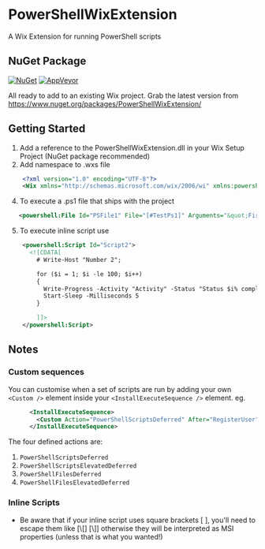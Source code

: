 # PowerShellWixExtension

A Wix Extension for running PowerShell scripts

## NuGet Package

[![NuGet](https://img.shields.io/nuget/v/PowerShellWixExtension.svg?maxAge=2592)](https://www.nuget.org/packages/PowerShellWixExtension/) [![AppVeyor](https://ci.appveyor.com/api/projects/status/github/flcdrg/PowerShellWixExtension?style=plastic)](https://ci.appveyor.com/project/DavidGardiner/powershellwixextension)

All ready to add to an existing Wix project. Grab the latest version from https://www.nuget.org/packages/PowerShellWixExtension/

## Getting Started

1. Add a reference to the PowerShellWixExtension.dll in your Wix Setup Project (NuGet package recommended)
2. Add namespace to .wxs file

```xml
    <?xml version="1.0" encoding="UTF-8"?>
    <Wix xmlns="http://schemas.microsoft.com/wix/2006/wi" xmlns:powershell="http://schemas.gardiner.net.au/PowerShellWixExtensionSchema">
```

4. To execute a .ps1 file that ships with the project

```xml
   <powershell:File Id="PSFile1" File="[#TestPs1]" Arguments="&quot;First Argument&quot; 2"/>
```

5. To execute inline script use

```xml
    <powershell:Script Id="Script2">
      <![CDATA[
        # Write-Host "Number 2";

        for ($i = 1; $i -le 100; $i++) 
        {
          Write-Progress -Activity "Activity" -Status "Status $i% complete" -CurrentOperation "Operation $i" -PercentComplete $i
          Start-Sleep -Milliseconds 5 
        }

        ]]>
    </powershell:Script>
```

## Notes

### Custom sequences

You can customise when a set of scripts are run by adding your own `<Custom />` element inside your `<InstallExecuteSequence />` element. eg.

```xml
      <InstallExecuteSequence>
        <Custom Action="PowerShellScriptsDeferred" After="RegisterUser">NOT Installed</Custom>
      </InstallExecuteSequence>
```

The four defined actions are:

1. `PowerShellScriptsDeferred`
2. `PowerShellScriptsElevatedDeferred`
3. `PowerShellFilesDeferred`
4. `PowerShellFilesElevatedDeferred`

### Inline Scripts

* Be aware that if your inline script uses square brackets \[ \], you'll need to escape them like [\\[] [\\]] otherwise they will be interpreted as MSI properties (unless that is what you wanted!)
